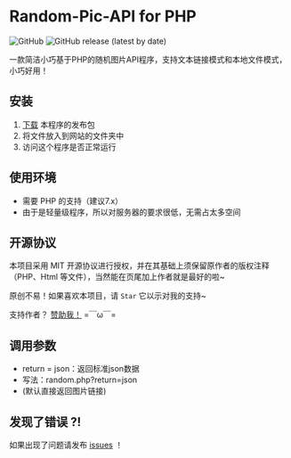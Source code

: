 # Random-Pic-API for PHP
![GitHub](https://img.shields.io/github/license/zi-c/php-random-pic-api?style=flat-square)
![GitHub release (latest by date)](https://img.shields.io/github/v/release/zi-c/php-random-pic-api?style=flat-square)

一款简洁小巧基于PHP的随机图片API程序，支持文本链接模式和本地文件模式，小巧好用！

## 安装

1. [下载](https://github.com/zi-c/php-random-pic-api/releases/latest) 本程序的发布包
2. 将文件放入到网站的文件夹中
3. 访问这个程序是否正常运行

## 使用环境

- 需要 PHP 的支持（建议7.x）
- 由于是轻量级程序，所以对服务器的要求很低，无需占太多空间

## 开源协议

本项目采用 MIT 开源协议进行授权，并在其基础上须保留原作者的版权注释（PHP、Html 等文件），当然能在页尾加上作者就是最好的啦~

原创不易！如果喜欢本项目，请 `Star` 它以示对我的支持~

支持作者？ [赞助我！](https://zichen.zone/donate.html) =￣ω￣=

## 调用参数

- return = json：返回标准json数据
- 写法：random.php?return=json
- (默认直接返回图片链接)
  
## 发现了错误 ?!

如果出现了问题请发布 [issues](https://github.com/zi-c/php-random-pic-api/issues) ！
 

